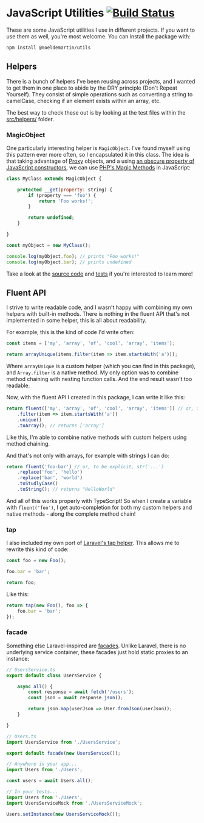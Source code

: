 # JavaScript Utilities [![Build Status](https://semaphoreci.com/api/v1/noeldemartin/utils/branches/main/badge.svg)](https://semaphoreci.com/noeldemartin/utils)

These are some JavaScript utilities I use in different projects. If you want to use them as well, you're most welcome. You can install the package with:

```sh
npm install @noeldemartin/utils
```

## Helpers

There is a bunch of helpers I've been reusing across projects, and I wanted to get them in one place to abide by the DRY principle (Don't Repeat Yourself). They consist of simple operations such as converting a string to camelCase, checking if an element exists within an array, etc.

The best way to check these out is by looking at the test files within the [src/helpers/](src/helpers/) folder.

### MagicObject

One particularly interesting helper is `MagicObject`. I've found myself using this pattern ever more often, so I encapsulated it in this class. The idea is that taking advantage of [Proxy](https://developer.mozilla.org/en-US/docs/Web/JavaScript/Reference/Global_Objects/Proxy) objects, and a using [an obscure property of JavaScript constructors](https://262.ecma-international.org/5.1/#sec-13.2.2), we can use [PHP's Magic Methods](https://www.php.net/manual/en/language.oop5.magic.php) in JavaScript:

```js
class MyClass extends MagicObject {

    protected __get(property: string) {
        if (property === 'foo') {
            return 'Foo works!';
        }

        return undefined;
    }

}

const myObject = new MyClass();

console.log(myObject.foo); // prints "Foo works!"
console.log(myObject.bar); // prints undefined
```

Take a look at the [source code](./src/helpers/MagicObject.ts) and [tests](./src/helpers/MagicObject.test.ts) if you're interested to learn more!

## Fluent API

I strive to write readable code, and I wasn't happy with combining my own helpers with built-in methods. There is nothing in the fluent API that's not implemented in some helper, this is all about readability.

For example, this is the kind of code I'd write often:

```js
const items = ['my', 'array', 'of', 'cool', 'array', 'items'];

return arrayUnique(items.filter(item => item.startsWith('a')));
```

Where `arrayUnique` is a custom helper (which you can find in this package), and `Array.filter` is a native method. My only option was to combine method chaining with nesting function calls. And the end result wasn't too readable.

Now, with the fluent API I created in this package, I can write it like this:

```js
return fluent(['my', 'array', 'of', 'cool', 'array', 'items']) // or, to be explicit, arr([...])
    .filter(item => item.startsWith('a'))
    .unique()
    .toArray(); // returns ['array']
```

Like this, I'm able to combine native methods with custom helpers using method chaining.

And that's not only with arrays, for example with strings I can do:

```js
return fluent('foo-bar') // or, to be explicit, str('...')
    .replace('foo', 'hello')
    .replace('bar', 'world')
    .toStudlyCase()
    .toString(); // returns "HelloWorld"
```

And all of this works properly with TypeScript! So when I create a variable with `fluent('foo')`, I get auto-completion for both my custom helpers and native methods - along the complete method chain!

### tap

I also included my own port of [Laravel's tap helper](https://medium.com/@taylorotwell/tap-tap-tap-1fc6fc1f93a6). This allows me to rewrite this kind of code:

```js
const foo = new Foo();

foo.bar = 'bar';

return foo;
```

Like this:

```js
return tap(new Foo(), foo => {
    foo.bar = 'bar';
});
```

### facade

Something else Laravel-inspired are [facades](https://laravel.com/docs/10.x/facades#main-content). Unlike Laravel, there is no underlying service container, these facades just hold static proxies to an instance:

```js
// UsersService.ts
export default class UsersService {

    async all() {
        const response = await fetch('/users');
        const json = await response.json();

        return json.map(userJson => User.fromJson(userJson));
    }

}

// Users.ts
import UsersService from './UsersService';

export default facade(new UsersService());

// Anywhere in your app...
import Users from './Users';

const users = await Users.all();

// In your tests...
import Users from './Users';
import UsersServiceMock from './UsersServiceMock';

Users.setInstance(new UsersServiceMock());
```
